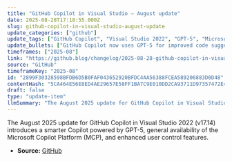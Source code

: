 ```yaml
---
title: "GitHub Copilot in Visual Studio — August update"
date: 2025-08-28T17:18:55.000Z
slug: github-copilot-in-visual-studio-august-update
update_categories: ["github"]
update_tags: ["GitHub Copilot", "Visual Studio 2022", "GPT-5", "Microsoft Copilot Platform", "August 2025 update"]
update_bullets: ["GitHub Copilot now uses GPT-5 for improved code suggestions.", "Microsoft Copilot Platform (MCP) is generally available.", "Users have more control over Copilot's behavior within Visual Studio 2022 v17.14."]
timeframes: ["2025-08"]
link: "https://github.blog/changelog/2025-08-28-github-copilot-in-visual-studio-august-update"
source: "GitHub"
timeframeKey: "2025-08"
id: "2899F30328598BFDB6D5B0FAF043652920BFDC4AA56388FCEA589206883D0D48"
contentHash: "5CA464E56E8ED4AE29657E58FF1BA7C9E010DD2CA93711D97357472E4751AE36"
draft: false
type: "update-item"
llmSummary: "The August 2025 update for GitHub Copilot in Visual Studio 2022 (v17.14) introduces a smarter Copilot powered by GPT-5, general availability of the Microsoft Copilot Platform (MCP), and enhanced user control features."
---
```


The August 2025 update for GitHub Copilot in Visual Studio 2022 (v17.14) introduces a smarter Copilot powered by GPT-5, general availability of the Microsoft Copilot Platform (MCP), and enhanced user control features.

- **Source:** [GitHub](https://github.blog/changelog/2025-08-28-github-copilot-in-visual-studio-august-update)
